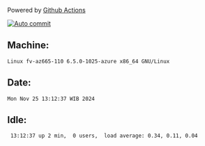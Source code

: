 Powered by [Github Actions](https://github.com/features/actions)

[![Auto commit](https://github.com/hiage/workstation/workflows/Auto%20commit/badge.svg)](https://github.com/hiage/workstation/actions?query=workflow%3A%22Auto+commit%22)

## Machine:
```
Linux fv-az665-110 6.5.0-1025-azure x86_64 GNU/Linux
```
## Date:
```
Mon Nov 25 13:12:37 WIB 2024
```
## Idle:
```
 13:12:37 up 2 min,  0 users,  load average: 0.34, 0.11, 0.04
```
